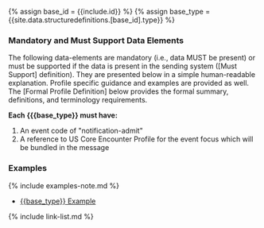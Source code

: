
{% assign base_id = {{include.id}} %}
{% assign base_type = {{site.data.structuredefinitions.[base_id].type}} %}

### Mandatory and Must Support Data Elements

The following data-elements are mandatory (i.e., data MUST be present) or must be supported if the data is present in the sending system ([Must Support] definition). They are presented below in a simple human-readable explanation.  Profile specific guidance and examples are provided as well.  The [Formal Profile Definition] below provides the  formal summary, definitions, and  terminology requirements.

**Each {{{base_type}} must have:**

1. An event code of "notification-admit"
1. A reference to US Core Encounter Profile for the event focus which will be bundled in the message

### Examples

{% include examples-note.md %}

- [{{base_type}} Example]({{base_type}}-{{base_id}}-01.html)

{% include link-list.md %}

